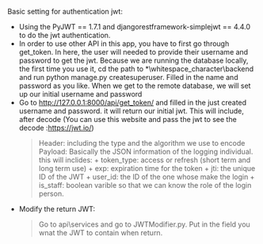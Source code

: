 Basic setting for authentication jwt:
- Using the PyJWT == 1.7.1 and djangorestframework-simplejwt == 4.4.0 to do the jwt authentication. 
- In order to use other API in this app, you have to first go through get_token. In here, the user will needed to provide their username and password to get the jwt. Because we are running the database locally, the first time you use it, cd the path to *\whitespace_character\backend and run python manage.py createsuperuser. Filled in the name and password as you like. When we get to the remote database, we will set up our initial username and password
- Go to http://127.0.0.1:8000/api/get_token/ and filled in the just created username and password. it will return our initial jwt. This will include, after decode (You can use this website and pass the jwt to see the decode :https://jwt.io/)
    > Header: including the type and the algorithm we use to encode
    > Payload: Basically the JSON information of the logging individual. this will inclides: 
        + token_type: access or refresh (short term and long term use)
        + exp: expiration time for the token
        + jti: the unique ID of the JWT
        + user_id: the ID of the one whose make the login
        + is_staff: boolean varible so that we can know the role of the login person.
- Modify the return JWT:
    > Go to api\services and go to JWTModifier.py. Put in the field you wnat the JWT to contain when return.
